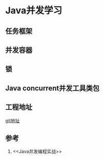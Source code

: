 # Java并发学习

## 任务框架

## 并发容器

## 锁

## Java concurrent并发工具类包

## 工程地址
[git地址](https://github.com/guyuHub/Test_ConsurrentOfJava.git)

## 参考

1. <<Java并发编程实战>>




